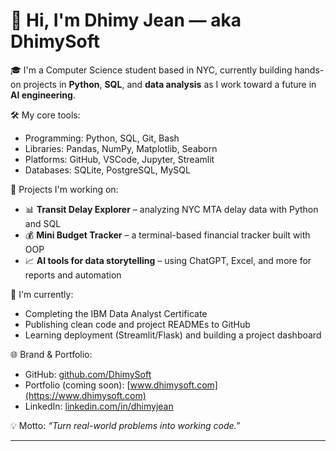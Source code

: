 # 👋 Hi, I'm Dhimy Jean — aka DhimySoft

🎓 I'm a Computer Science student based in NYC, currently building hands-on projects in **Python**, **SQL**, and **data analysis** as I work toward a future in **AI engineering**.

🛠️ My core tools:
- Programming: Python, SQL, Git, Bash
- Libraries: Pandas, NumPy, Matplotlib, Seaborn
- Platforms: GitHub, VSCode, Jupyter, Streamlit
- Databases: SQLite, PostgreSQL, MySQL

🚀 Projects I'm working on:
- 📊 **Transit Delay Explorer** – analyzing NYC MTA delay data with Python and SQL
- 💰 **Mini Budget Tracker** – a terminal-based financial tracker built with OOP
- 📈 **AI tools for data storytelling** – using ChatGPT, Excel, and more for reports and automation

🔭 I'm currently:
- Completing the IBM Data Analyst Certificate
- Publishing clean code and project READMEs to GitHub
- Learning deployment (Streamlit/Flask) and building a project dashboard

🌐 Brand & Portfolio:
- GitHub: [github.com/DhimySoft](https://github.com/DhimySoft)
- Portfolio (coming soon): [www.dhimysoft.com](https://www.dhimysoft.com)
- LinkedIn: [linkedin.com/in/dhimyjean](linkedin.com/in/dhimy-jean-6b716b10b)

💡 Motto: *“Turn real-world problems into working code.”*

---
